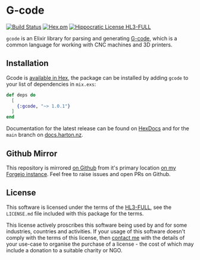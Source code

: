 # G-code

[![Build Status](https://drone.harton.dev/api/badges/james/gcode/status.svg?ref=refs/heads/main)](https://drone.harton.dev/james/gcode)
[![Hex.pm](https://img.shields.io/hexpm/v/gcode.svg)](https://hex.pm/packages/gcode)
[![Hippocratic License HL3-FULL](https://img.shields.io/static/v1?label=Hippocratic%20License&message=HL3-FULL&labelColor=5e2751&color=bc8c3d)](https://firstdonoharm.dev/version/3/0/full.html)

`gcode` is an Elixir library for parsing and generating [G-code](https://en.wikipedia.org/wiki/G-code), which is a common language for working with CNC machines and 3D printers.

## Installation

Gcode is [available in Hex](https://hex.pm/packages/gcode), the package can be
installed by adding `gcode` to your list of dependencies in `mix.exs`:

```elixir
def deps do
  [
    {:gcode, "~> 1.0.1"}
  ]
end
```

Documentation for the latest release can be found on
[HexDocs](https://hexdocs.pm/gcode) and for the `main` branch on
[docs.harton.nz](https://docs.harton.nz/james/gcode).

## Github Mirror

This repository is mirrored [on Github](https://github.com/jimsynz/gcode)
from it's primary location [on my Forgejo instance](https://harton.dev/james/gcode).
Feel free to raise issues and open PRs on Github.

## License

This software is licensed under the terms of the
[HL3-FULL](https://firstdonoharm.dev), see the `LICENSE.md` file included with
this package for the terms.

This license actively proscribes this software being used by and for some
industries, countries and activities. If your usage of this software doesn't
comply with the terms of this license, then [contact me](mailto:james@harton.nz)
with the details of your use-case to organise the purchase of a license - the
cost of which may include a donation to a suitable charity or NGO.
